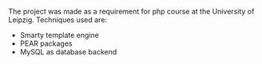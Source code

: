 The project was made as a requirement for php course at the University of Leipzig. Techniques used are:
  * Smarty template engine
  * PEAR packages
  * MySQL as database backend
